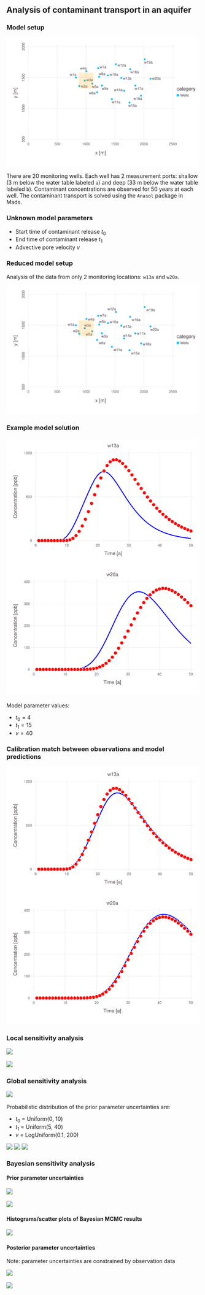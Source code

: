 ## Analysis of contaminant transport in an aquifer

### Model setup

![](w01-all_wells-problemsetup.svg)

There are 20 monitoring wells.
Each well has 2 measurement ports: shallow (3 m below the water table labeled `a`) and deep (33 m below the water table labeled `b`).
Contaminant concentrations are observed for 50 years at each well.
The contaminant transport is solved using the `Anasol` package in Mads.

### Unknown model parameters

* Start time of contaminant release $t_0$
* End time of contaminant release $t_1$
* Advective pore velocity $v$

### Reduced model setup 

Analysis of the data from only 2 monitoring locations: `w13a` and `w20a`.

![](w01-w13a_w20a-problemsetup.svg)

### Example model solution

![](w01-w13a_w20a-init-match.svg)

Model parameter values:

* $t_0 = 4$ 
* $t_1 = 15$
* $v = 40$

### Calibration match between observations and model predictions

![](w01-w13a_w20a-calib-match.svg)

### Local sensitivity analysis

![](ode-eigenmatrix.svg)

![](ode-eigenvalues.svg)

### Global sensitivity analysis

![](ode-SA-results.svg)

Probabilistic distribution of the prior parameter uncertainties are:

* $t_0$ = Uniform(0, 10)
* $t_1$ = Uniform(5, 40)
* $v$ = LogUniform(0.1, 200)

![](w01-w13a_w20a-source1_t0-10-spaghetti.svg)
![](w01-w13a_w20a-source2_t1-10-spaghetti.svg)
![](w01-w13a_w20a-vx-10-spaghetti.svg)

### Bayesian sensitivity analysis


#### Prior parameter uncertainties

![](ode-prior-k-100-spaghetti.svg)

![](ode-prior-omega-100-spaghetti.svg)

#### Histograms/scatter plots of Bayesian MCMC results

![](ode-bayes.svg)

#### Posterior parameter uncertainties

Note: parameter uncertainties are constrained by observation data

![](ode-posterior-k-100-spaghetti.svg)

![](ode-posterior-omega-100-spaghetti.svg)